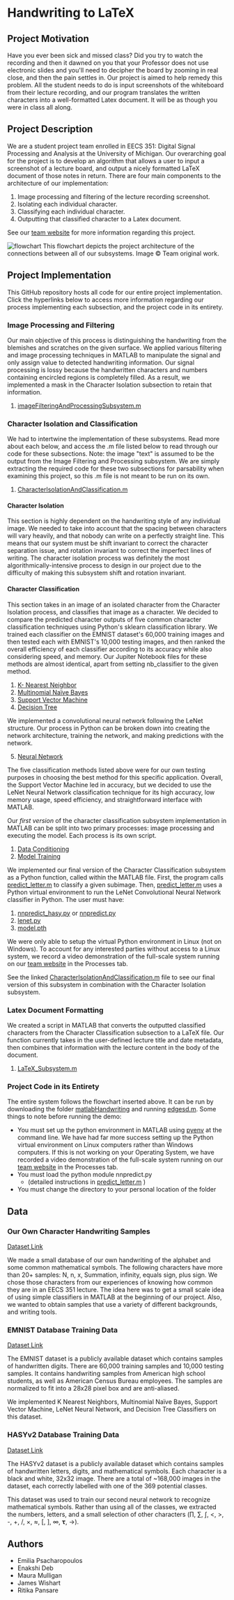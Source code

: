 # Handwriting to LaTeX
## Project Motivation
Have you ever been sick and missed class? Did you try to watch the recording and then it dawned on you that your Professor does not use electronic slides and you'll need to decipher the board by zooming in real close, and then the pain settles in. Our project is aimed to help remedy this problem.  All the student needs to do is input screenshots of the whiteboard from their lecture recording, and our program translates the written characters into a well-formatted Latex document. It will be as though you were in class all along.  

## Project Description

We are a student project team enrolled in EECS 351: Digital Signal Processing and Analysis at the University of Michigan.
Our overarching goal for the project is to develop an algorithm that allows a user to input a screenshot of a lecture board, and output a nicely formatted LaTeX document of those notes in return. There are four main components to the architecture of our implementation:
1. Image processing and filtering of the lecture recording screenshot.
2. Isolating each individual character.
3. Classifying each individual character.
4. Outputting that classified character to a Latex document.

See our [team website](https://sites.google.com/umich.edu/eecs-351-handwriting-to-latex/home?authuser=0) for more information regarding this project.

![flowchart](https://user-images.githubusercontent.com/84528674/165018351-2b05c0e2-7967-49e4-bc2d-b2d0b41fc758.jpg)
This flowchart depicts the project architecture of the connections between all of our subsystems. Image © Team original work.


## Project Implementation

This GitHub repository hosts all code for our entire project implementation. Click the hyperlinks below to access more information regarding our process implementing each subsection, and the project code in its entirety. 

### Image Processing and Filtering
Our main objective of this process is distinguishing the handwriting from the blemishes and scratches on the given surface. We applied various filtering and image processing techniques in MATLAB to manipulate the signal and only assign value to detected handwriting information. Our signal processing is lossy because the handwritten characters and numbers containing encircled regions is completely filled. As a result, we implemented a mask in the Character Isolation subsection to retain that information.

1. [imageFilteringAndProcessingSubsystem.m](https://github.com/EmiliaPsacharopoulos/HandwritingToLatex/blob/main/imageFilteringAndProcessingSubsystem.m)


### Character Isolation and Classification

We had to intertwine the implementation of these subsystems. Read more about each below, and access the .m file listed below to read through our code for these subsections. Note: the image "text" is assumed to be the output from the Image Filtering and Processing subsystem. We are simply extracting the required code for these two subsections for parsability when examining this project, so this .m file is not meant to be run on its own. 

1. [CharacterIsolationAndClassification.m](https://github.com/EmiliaPsacharopoulos/HandwritingToLatex/blob/main/CharacterIsolationAndClassification.m)

#### Character Isolation
This section is highly dependent on the handwriting style of any individual image. We needed to take into account that the spacing between characters will vary heavily, and that nobody can write on a perfectly straight line. This means that our system must be shift invariant to correct the character separation issue, and rotation invariant to correct the imperfect lines of writing. The character isolation process was definitely the most algorithmically-intensive process to design in our project due to the difficulty of making this subsystem shift and rotation invariant. 

#### Character Classification
This section takes in an image of an isolated character from the Character Isolation process, and classifies that image as a character. We decided to compare the predicted character outputs of five common character classification techniques using Python's sklearn classification library. We trained each classifier on the EMNIST dataset's 60,000 training images and then tested each with EMNIST's 10,000 testing images, and then ranked the overall efficiency of each classifier according to its accuracy while also considering speed, and memory. Our Jupiter Notebook files for these methods are almost identical, apart from setting nb_classifier to the given method.
1. [K- Nearest Neighbor](https://github.com/EmiliaPsacharopoulos/HandwritingToLatex/blob/main/KNearestNeighbors.ipynb)
2. [Multinomial Naïve Bayes](https://github.com/EmiliaPsacharopoulos/HandwritingToLatex/blob/main/GaussianNB.ipynb)
3. [Support Vector Machine](https://github.com/EmiliaPsacharopoulos/HandwritingToLatex/blob/main/SVM.ipynb)
4. [Decision Tree](https://github.com/EmiliaPsacharopoulos/HandwritingToLatex/blob/main/DecisionTree.ipynb)

We implemented a convolutional neural network following the LeNet structure. Our process in Python can be broken down into creating the network architecture, training the network, and making predictions with the network.

5. [Neural Network](https://github.com/EmiliaPsacharopoulos/HandwritingToLatex/blob/main/LeNet_CNN)

The five classification methods listed above were for our own testing purposes in choosing the best method for this specific application. Overall, the Support Vector Machine led in accuracy, but we decided to use the LeNet Neural Network classification technique for its high accuracy, low memory usage, speed efficiency, and straightforward interface with MATLAB.

Our *first version* of the character classification subsystem implementation in MATLAB can be split into two primary processes: image processing and executing the model. Each process is its own script.

1. [Data Conditioning](https://github.com/EmiliaPsacharopoulos/HandwritingToLatex/blob/main/data_conditioning.m)
2. [Model Training](https://github.com/EmiliaPsacharopoulos/HandwritingToLatex/blob/main/train_test.m)

We implemented our final version of the Character Classification subsystem as a Python function, called within the MATLAB file. First, the program calls [predict_letter.m](https://github.com/EmiliaPsacharopoulos/HandwritingToLatex/blob/main/matlabHandwriting/predict_letter.m) to classify a given subimage. Then, [predict_letter.m](https://github.com/EmiliaPsacharopoulos/HandwritingToLatex/blob/main/matlabHandwriting/predict_letter.m) uses a Python virtual environment to run the LeNet Convolutional Neural Network classifier in Python. The user must have: 

1. [nnpredict_hasy.py](https://github.com/EmiliaPsacharopoulos/HandwritingToLatex/blob/main/matlabHandwriting/nnpredict_hasy.py) or [nnpredict.py](https://github.com/EmiliaPsacharopoulos/HandwritingToLatex/blob/main/matlabHandwriting/nnpredict.py) 
2. [lenet.py](https://github.com/EmiliaPsacharopoulos/HandwritingToLatex/blob/main/matlabHandwriting/lenet.py)
3. [model.pth](https://github.com/EmiliaPsacharopoulos/HandwritingToLatex/blob/main/matlabHandwriting/model.pth)

We were only able to setup the virtual Python environment in Linux (not on Windows). To account for any interested parties without access to a Linux system, we record a video demonstration of the full-scale system running on our [team website](https://sites.google.com/umich.edu/eecs-351-handwriting-to-latex/home?authuser=0) in the Processes tab.

See the linked [CharacterIsolationAndClassification.m](https://github.com/EmiliaPsacharopoulos/HandwritingToLatex/blob/main/CharacterIsolationAndClassification.m) file to see our final version of this subsystem in combination with the Character Isolation subsystem. 

### Latex Document Formatting
We created a script in MATLAB that converts the outputted classified characters from the Character Classification subsection to a LaTeX file. Our function currently takes in the user-defined lecture title and date metadata, then combines that information with the lecture content in the body of the document. 

1. [LaTeX_Subsystem.m](https://github.com/EmiliaPsacharopoulos/HandwritingToLatex/blob/main/LaTeX_Subsystem.m)


###  Project Code in its Entirety
The entire system follows the flowchart inserted above. It can be run by downloading the folder [matlabHandwriting](https://github.com/EmiliaPsacharopoulos/HandwritingToLatex/tree/main/matlabHandwriting) and running [edgesd.m](https://github.com/EmiliaPsacharopoulos/HandwritingToLatex/blob/main/matlabHandwriting/edgesd.m). Some things to note before running the demo:
* You must set up the python environment in MATLAB using [pyenv](https://www.mathworks.com/help/matlab/ref/pyenv.html) at the command line. We have had far more success setting up the Python virtual environment on Linux computers rather than Windows computers. If this is not working on your Operating System, we have recorded a video demonstration of the full-scale system running on our [team website](https://sites.google.com/umich.edu/eecs-351-handwriting-to-latex/home?authuser=0) in the Processes tab.
* You must load the python module nnpredict.py
    * (detailed instructions in [predict_letter.m](https://github.com/EmiliaPsacharopoulos/HandwritingToLatex/blob/main/matlabHandwriting/predict_letter.m) )
* You must change the directory to your personal location of the folder


## Data

### Our Own Character Handwriting Samples
[Dataset Link](https://drive.google.com/drive/folders/1qJdVS5bR81oHK7z92HAfMuExT0la9WWD)

We made a small database of our own handwriting of the alphabet and some common mathematical symbols. The following characters have more than 20+ samples: N, n, x, Summation, infinity, equals sign, plus sign. We chose those characters from our experiences of knowing how common they are in an EECS 351 lecture. The idea here was to get a small scale idea of using simple classifiers in MATLAB at the beginning of our project. Also, we wanted to obtain samples that use a variety of different backgrounds, and writing tools. 

### EMNIST Database Training Data
[Dataset Link](https://paperswithcode.com/dataset/emnist)

The EMNIST dataset is a publicly available dataset which contains samples of handwritten digits. There are 60,000 training samples and 10,000 testing samples. It contains handwriting samples from American high school students, as well as American Census Bureau employees. The samples are normalized to fit into a 28x28 pixel box and are anti-aliased. 

We implemented K Nearest Neighbors, Multinomial Naïve Bayes, Support Vector Machine, LeNet Neural Network, and Decision Tree Classifiers on this dataset. 

### HASYv2 Database Training Data
[Dataset Link](https://arxiv.org/pdf/1701.08380.pdf)

The HASYv2 dataset is a publicly available dataset which contains samples of handwritten letters, digits, and mathematical symbols. Each character is a black and white, 32x32 image. There are a total of ~168,000 images in the dataset, each correctly labelled with one of the 369 potential classes. 

This dataset was used to train our second neural network to recognize mathematical symbols. Rather than using all of the classes, we extracted the numbers, letters, and a small selection of other characters (∏, ∑, ∫, <, >, -, +, /, ×, ≈, [, ], ∞, 𝛕, →). 

## Authors
* Emilia Psacharopoulos
* Enakshi Deb
* Maura Mulligan
* James Wishart
* Ritika Pansare
